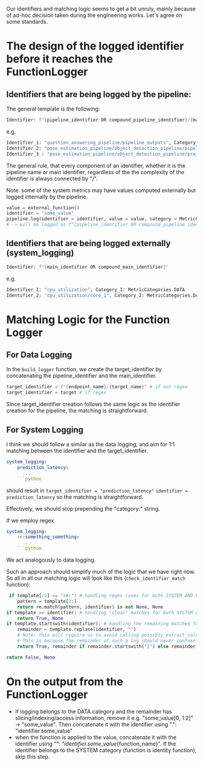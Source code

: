 Our identifiers and matching logic seems to get a bit unruly, mainly because of ad-hoc decision taken during the engineering works. Let's agree on some standards.


# The design of the logged identifier before it reaches the FunctionLogger

## Identifiers that are being logged by the pipeline:

The general template is the following:
```python
Identifier: f"{pipeline_identifier OR compound_pipeline_identifier}/{main_identifier OR compound_main_identifier}"
```
e.g.
```python
Identifier_1: "question_answering_pipeline/pipeline_outputs", Category_1: MetricCategories.DATA
Identifier_2: "pose_estimation_pipeline/object_detection_pipeline/pipeline_outputs/specific_embeddings", Category_2: MetricCategories.DATA # compound identifier + "/" + compound main identifier
Identifier_3 : "pose_estimation_pipeline/object_detection_pipeline/pre_processing", Category_3: MetricCategories.SYSTEM
```
The general rule, that every component of an identifier, whether it is the pipeline name or main identifier, regardless of the
the complexity of the identifier is always connected by "/".

Note: some of the system metrics may have values computed externally but logged internally by the pipeline.
```python
value = external_function()
identifier = "some_value"
pipeline.log(identifier = identifier, value = value, category = MetricCategories.SYSTEM) 
# -> will be logged as f"{pipeline_identifier OR compound_pipeline_identifier}/some_value"
```

## Identifiers that are being logged externally (system_logging)
```python
Identifier: f"{main_identifier OR compound_main_identifier}"
```
e.g.

```python
Identifier_1: "cpu_utilization", Category_1: MetricCategories.DATA
Identifier_2: "cpu_utilization/core_1", Category_2: MetricCategories.DATA
```
# Matching Logic for the Function Logger

## For Data Logging
In the `build_logger` function, we create the target_identifier by concatenating the pipeline_identifier and the main_identifier.
```python
target_identifier = f"{endpoint_name}/{target_name}" # if not regex
target_identifier = target # if regex
```
Since target_identifier creation follows the same logic as the identifier creation for the pipeline, the matching is straightforward.

## For System Logging
I think we should follow a similar as the data logging, and aim for 1:1 matching between the identifier and the target_identifier.
```yaml
system_logging:
    prediction_latency:
      ...
    ```python
```
should result in 
`target_identifier = "prediction_latency"` 
`identifier = prediction_latency`
so the matching is straightforward.

Effectively, we should stop prepending the "category:" string.

If we employ regex
```yaml
system_logging:
    re:something_something:
      ...
    ```python
```

We act analogously to data logging.

Such an approach should simplify much of the logic that we have right now.
So all in all our matching logic will look like this (`check_identifier_match` function):
```python
 if template[:3] == "re:": # handling regex cases for both SYSTEM AND DATA categories
    pattern = template[3:]
    return re.match(pattern, identifier) is not None, None
if template == identifier: # handling "clean" matches for both SYSTEM AND DATA categories
    return True, None
if template.startswith(identifier): # handling the remaining matches for both SYSTEM AND DATA categories
    remainder = template.replace(identifier, "")
    # Note: this will require us to avoid calling possibly_extract_value() on the remainder if category == MetricCategories.SYSTEM.
    # This is because the remainder of such a log should never contain any components that should be used for indexing/slicing/accessing the value.
    return True, remainder if remainder.startswith("[") else remainder[1:]

return False, None
```

# On the output from the FunctionLogger
- if logging belongs to the DATA category and the remainder has slicing/indexing/access information, 
  remove it e.g. "some_value[0, 1:2]" -> "some_value". Then concatenate it with the identifier using ".": "identifier.some_value"
- when the function is applied to the value, concatenate it with the identifier using "_": "identifier.some_value_{function_name}". 
  If the identifier belongs to the SYSTEM category (function is identity function), skip this step.










